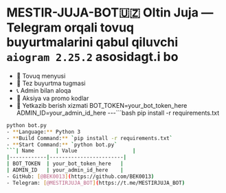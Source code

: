 # MESTIR-JUJA-BOT🇺🇿 **Oltin Juja** — Telegram orqali tovuq buyurtmalarini qabul qiluvchi `aiogram 2.25.2` asosidagt.i bo
- 🍗 Tovuq menyusi
- 🛒 Tez buyurtma tugmasi
- 📞 Admin bilan aloqa
- 🏡 Aksiya va promo kodlar
- 🚚 Yetkazib berish xizmati
BOT_TOKEN=your_bot_token_here
ADMIN_ID=your_admin_id_here
---```bash
pip install -r requirements.txt
``````bash
python bot.py
- **Language:** Python 3
- **Build Command:** `pip install -r requirements.txt`
- **Start Command:** `python bot.py`
```| Name       | Value                  |
|------------|------------------------|
| BOT_TOKEN  | your_bot_token_here   |
| ADMIN_ID   | your_admin_id_here    |
- GitHub: [@BEK0013](https://github.com/BEK0013)
- Telegram: [@MESTIRJUJA_BOT](https://t.me/MESTIRJUJA_BOT)
